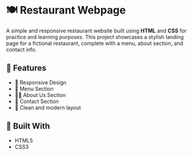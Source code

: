 # 🍽️ Restaurant Webpage

A simple and responsive restaurant website built using **HTML** and **CSS** for practice and learning purposes. This project showcases a stylish landing page for a fictional restaurant, complete with a menu, about section, and contact info.

## 🌟 Features

- 📱 Responsive Design
- 🍕 Menu Section
- 🧑‍🍳 About Us Section
- 📍 Contact Section
- 🎨 Clean and modern layout

## 🔧 Built With

- HTML5
- CSS3
